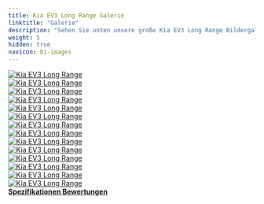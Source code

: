```yaml
---
title: Kia EV3 Long Range Galerie
linktitle: "Galerie"
description: "Sehen Sie unten unsere große Kia EV3 Long Range Bildergalerie. Klicken Sie auf die Bilder für hochauflösende Versionen."
weight: 5
hidden: true
navicon: bi-images
---
```

<!-- markdownlint-disable MD033 -->
<div class="row" id ="my-gallery">
	<div class="pswp-grid-item col-6 col-md-4">
		<a href="https://media.evkx.net/multimedia/models/kia/ev3/ev3_long_range/details_1.jpg"
data-pswp-src="https://media.evkx.net/multimedia/models/kia/ev3/ev3_long_range/details_1.jpg"
data-pswp-width="3000"
data-pswp-height="1687" 
target="_blank">
			<img src="https://media.evkx.net/multimedia/models/kia/ev3/ev3_long_range/details_1_xst.jpg" alt="Kia EV3 Long Range" class="img-fluid " />
		</a>
	</div>
	<div class="pswp-grid-item col-6 col-md-4">
		<a href="https://media.evkx.net/multimedia/models/kia/ev3/ev3_long_range/exterior_1.jpg"
data-pswp-src="https://media.evkx.net/multimedia/models/kia/ev3/ev3_long_range/exterior_1.jpg"
data-pswp-width="3000"
data-pswp-height="1687" 
target="_blank">
			<img src="https://media.evkx.net/multimedia/models/kia/ev3/ev3_long_range/exterior_1_xst.jpg" alt="Kia EV3 Long Range" class="img-fluid " />
		</a>
	</div>
	<div class="pswp-grid-item col-6 col-md-4">
		<a href="https://media.evkx.net/multimedia/models/kia/ev3/ev3_long_range/exterior_2.jpg"
data-pswp-src="https://media.evkx.net/multimedia/models/kia/ev3/ev3_long_range/exterior_2.jpg"
data-pswp-width="3000"
data-pswp-height="1687" 
target="_blank">
			<img src="https://media.evkx.net/multimedia/models/kia/ev3/ev3_long_range/exterior_2_xst.jpg" alt="Kia EV3 Long Range" class="img-fluid " />
		</a>
	</div>
	<div class="pswp-grid-item col-6 col-md-4">
		<a href="https://media.evkx.net/multimedia/models/kia/ev3/ev3_long_range/exterior_3.jpg"
data-pswp-src="https://media.evkx.net/multimedia/models/kia/ev3/ev3_long_range/exterior_3.jpg"
data-pswp-width="3000"
data-pswp-height="1687" 
target="_blank">
			<img src="https://media.evkx.net/multimedia/models/kia/ev3/ev3_long_range/exterior_3_xst.jpg" alt="Kia EV3 Long Range" class="img-fluid " />
		</a>
	</div>
	<div class="pswp-grid-item col-6 col-md-4">
		<a href="https://media.evkx.net/multimedia/models/kia/ev3/ev3_long_range/exterior_4.jpg"
data-pswp-src="https://media.evkx.net/multimedia/models/kia/ev3/ev3_long_range/exterior_4.jpg"
data-pswp-width="3000"
data-pswp-height="1687" 
target="_blank">
			<img src="https://media.evkx.net/multimedia/models/kia/ev3/ev3_long_range/exterior_4_xst.jpg" alt="Kia EV3 Long Range" class="img-fluid " />
		</a>
	</div>
	<div class="pswp-grid-item col-6 col-md-4">
		<a href="https://media.evkx.net/multimedia/models/kia/ev3/ev3_long_range/exterior_5.jpg"
data-pswp-src="https://media.evkx.net/multimedia/models/kia/ev3/ev3_long_range/exterior_5.jpg"
data-pswp-width="3000"
data-pswp-height="1687" 
target="_blank">
			<img src="https://media.evkx.net/multimedia/models/kia/ev3/ev3_long_range/exterior_5_xst.jpg" alt="Kia EV3 Long Range" class="img-fluid " />
		</a>
	</div>
	<div class="pswp-grid-item col-6 col-md-4">
		<a href="https://media.evkx.net/multimedia/models/kia/ev3/ev3_long_range/exterior_6.jpg"
data-pswp-src="https://media.evkx.net/multimedia/models/kia/ev3/ev3_long_range/exterior_6.jpg"
data-pswp-width="3000"
data-pswp-height="1687" 
target="_blank">
			<img src="https://media.evkx.net/multimedia/models/kia/ev3/ev3_long_range/exterior_6_xst.jpg" alt="Kia EV3 Long Range" class="img-fluid " />
		</a>
	</div>
	<div class="pswp-grid-item col-6 col-md-4">
		<a href="https://media.evkx.net/multimedia/models/kia/ev3/ev3_long_range/exterior_7.jpg"
data-pswp-src="https://media.evkx.net/multimedia/models/kia/ev3/ev3_long_range/exterior_7.jpg"
data-pswp-width="3000"
data-pswp-height="1687" 
target="_blank">
			<img src="https://media.evkx.net/multimedia/models/kia/ev3/ev3_long_range/exterior_7_xst.jpg" alt="Kia EV3 Long Range" class="img-fluid " />
		</a>
	</div>
	<div class="pswp-grid-item col-6 col-md-4">
		<a href="https://media.evkx.net/multimedia/models/kia/ev3/ev3_long_range/interior_1.jpg"
data-pswp-src="https://media.evkx.net/multimedia/models/kia/ev3/ev3_long_range/interior_1.jpg"
data-pswp-width="2903"
data-pswp-height="1633" 
target="_blank">
			<img src="https://media.evkx.net/multimedia/models/kia/ev3/ev3_long_range/interior_1_xst.jpg" alt="Kia EV3 Long Range" class="img-fluid " />
		</a>
	</div>
	<div class="pswp-grid-item col-6 col-md-4">
		<a href="https://media.evkx.net/multimedia/models/kia/ev3/ev3_long_range/interior_2.jpg"
data-pswp-src="https://media.evkx.net/multimedia/models/kia/ev3/ev3_long_range/interior_2.jpg"
data-pswp-width="2903"
data-pswp-height="1633" 
target="_blank">
			<img src="https://media.evkx.net/multimedia/models/kia/ev3/ev3_long_range/interior_2_xst.jpg" alt="Kia EV3 Long Range" class="img-fluid " />
		</a>
	</div>
	<div class="pswp-grid-item col-6 col-md-4">
		<a href="https://media.evkx.net/multimedia/models/kia/ev3/ev3_long_range/interior_3.jpg"
data-pswp-src="https://media.evkx.net/multimedia/models/kia/ev3/ev3_long_range/interior_3.jpg"
data-pswp-width="2903"
data-pswp-height="1633" 
target="_blank">
			<img src="https://media.evkx.net/multimedia/models/kia/ev3/ev3_long_range/interior_3_xst.jpg" alt="Kia EV3 Long Range" class="img-fluid " />
		</a>
	</div>
	<div class="pswp-grid-item col-6 col-md-4">
		<a href="https://media.evkx.net/multimedia/models/kia/ev3/ev3_long_range/interior_4.jpg"
data-pswp-src="https://media.evkx.net/multimedia/models/kia/ev3/ev3_long_range/interior_4.jpg"
data-pswp-width="2903"
data-pswp-height="1633" 
target="_blank">
			<img src="https://media.evkx.net/multimedia/models/kia/ev3/ev3_long_range/interior_4_xst.jpg" alt="Kia EV3 Long Range" class="img-fluid " />
		</a>
	</div>
	<div class="pswp-grid-item col-6 col-md-4">
		<a href="https://media.evkx.net/multimedia/models/kia/ev3/ev3_long_range/main_1.jpg"
data-pswp-src="https://media.evkx.net/multimedia/models/kia/ev3/ev3_long_range/main_1.jpg"
data-pswp-width="3000"
data-pswp-height="1687" 
target="_blank">
			<img src="https://media.evkx.net/multimedia/models/kia/ev3/ev3_long_range/main_1_xst.jpg" alt="Kia EV3 Long Range" class="img-fluid " />
		</a>
	</div>
	<div class="pswp-grid-item col-6 col-md-4">
		<a href="https://media.evkx.net/multimedia/models/kia/ev3/ev3_long_range/screens_1.jpg"
data-pswp-src="https://media.evkx.net/multimedia/models/kia/ev3/ev3_long_range/screens_1.jpg"
data-pswp-width="2903"
data-pswp-height="1633" 
target="_blank">
			<img src="https://media.evkx.net/multimedia/models/kia/ev3/ev3_long_range/screens_1_xst.jpg" alt="Kia EV3 Long Range" class="img-fluid " />
		</a>
	</div>
</div>
<script type="module">
  import PhotoSwipeLightbox from '/js/photoswipe-lightbox.esm.js';
    const lightbox = new PhotoSwipeLightbox({
       gallery: '#my-gallery',
        children: 'a',
        pswpModule: () => import('/js/photoswipe.esm.js')
    });
lightbox.init();
</script>
<div class="mt-3 mb-3">
<a href="../specifications/" class="text-decoration-none text-black">
<strong><i class="bi-arrow-left"></i> Spezifikationen </strong>
</a>
<a href="../reviews/" class="text-decoration-none text-black float-end">
<strong>Bewertungen <i class="bi-arrow-right"></i></strong>
</a>
</div>
